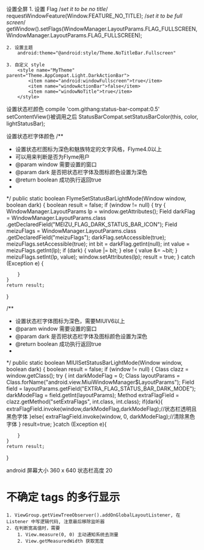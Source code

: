 设置全屏
	1. 设置 Flag
		/*set it to be no title*/ 
      	requestWindowFeature(Window.FEATURE_NO_TITLE); 
       	/*set it to be full screen*/ 
        getWindow().setFlags(WindowManager.LayoutParams.FLAG_FULLSCREEN,    
        WindowManager.LayoutParams.FLAG_FULLSCREEN);

    2. 设置主题
    	android:theme="@android:style/Theme.NoTitleBar.Fullscreen"

    3. 自定义 style
    	<style name="MyTheme" parent="Theme.AppCompat.Light.DarkActionBar">
        	<item name="android:windowFullscreen">true</item>
        	<item name="windowActionBar">false</item>
        	<item name="windowNoTitle">true</item>
    	</style>
	
设置状态栏颜色
	compile 'com.githang:status-bar-compat:0.5'
	setContentView()被调用之后
	StatusBarCompat.setStatusBarColor(this, color, lightStatusBar);
	
设置状态栏字体颜色
/**
 * 设置状态栏图标为深色和魅族特定的文字风格，Flyme4.0以上
 * 可以用来判断是否为Flyme用户
 * @param window 需要设置的窗口
 * @param dark 是否把状态栏字体及图标颜色设置为深色
 * @return  boolean 成功执行返回true
 *
 */
public static boolean FlymeSetStatusBarLightMode(Window window, boolean dark) {
    boolean result = false;
    if (window != null) {
        try {
            WindowManager.LayoutParams lp = window.getAttributes();
            Field darkFlag = WindowManager.LayoutParams.class
                    .getDeclaredField("MEIZU_FLAG_DARK_STATUS_BAR_ICON");
            Field meizuFlags = WindowManager.LayoutParams.class
                    .getDeclaredField("meizuFlags");
            darkFlag.setAccessible(true);
            meizuFlags.setAccessible(true);
            int bit = darkFlag.getInt(null);
            int value = meizuFlags.getInt(lp);
            if (dark) {
                value |= bit;
            } else {
                value &= ~bit;
            }
            meizuFlags.setInt(lp, value);
            window.setAttributes(lp);
            result = true;
        } catch (Exception e) {

        }
    }
    return result;
}

/**
 * 设置状态栏字体图标为深色，需要MIUIV6以上
 * @param window 需要设置的窗口
 * @param dark 是否把状态栏字体及图标颜色设置为深色
 * @return  boolean 成功执行返回true
 *
 */
public static boolean MIUISetStatusBarLightMode(Window window, boolean dark) {
    boolean result = false;
    if (window != null) {
        Class clazz = window.getClass();
        try {
            int darkModeFlag = 0;
            Class layoutParams = Class.forName("android.view.MiuiWindowManager$LayoutParams");
            Field  field = layoutParams.getField("EXTRA_FLAG_STATUS_BAR_DARK_MODE");
            darkModeFlag = field.getInt(layoutParams);
            Method extraFlagField = clazz.getMethod("setExtraFlags", int.class, int.class);
            if(dark){
                extraFlagField.invoke(window,darkModeFlag,darkModeFlag);//状态栏透明且黑色字体
            }else{
                extraFlagField.invoke(window, 0, darkModeFlag);//清除黑色字体
            }
            result=true;
        }catch (Exception e){

        }
    }
    return result;
}

android 屏幕大小  360 x 640
状态栏高度  20

# 不确定 tags 的多行显示
	1. ViewGroup.getViewTreeObserver().addOnGlobalLayoutListener, 在 Listener 中写逻辑代码, 注意最后移除监听器
	2. 在判断宽高值时，需要
		1. View.measure(0, 0) 主动通知系统去测量
		2. View.getMeasuredWidth 获取宽度
	
